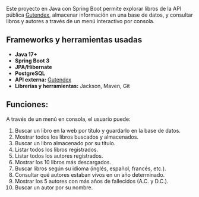 Este proyecto en Java con Spring Boot permite explorar libros de la API pública [Gutendex](https://gutendex.com/), almacenar información en una base de datos, y consultar libros y autores a través de un menú interactivo por consola.

## Frameworks y herramientas usadas

- **Java 17+**
- **Spring Boot 3**
- **JPA/Hibernate**
- **PostgreSQL**
- **API externa:** [Gutendex](https://gutendex.com/)
- **Librerías y herramientas:** Jackson, Maven, Git

## Funciones:
A través de un menú en consola, el usuario puede:

1. Buscar un libro en la web por título y guardarlo en la base de datos.
2. Mostrar todos los libros buscados y almacenados.
3. Buscar un libro almacenado por su título.
4. Listar todos los libros registrados.
5. Listar todos los autores registrados.
6. Mostrar los 10 libros más descargados.
7. Buscar libros según su idioma (inglés, español, francés, etc.).
8. Consultar qué autores estaban vivos en un año determinado.
9. Mostrar los 5 autores con más años de fallecidos (A.C. y D.C.).
10. Buscar un autor por su nombre.


